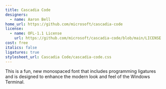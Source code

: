 ```yaml
---
title: Cascadia Code
designers:
  - name: Aaron Bell
home_url: https://github.com/microsoft/cascadia-code
license:
  - name: OFL-1.1 License
    url: https://github.com/microsoft/cascadia-code/blob/main/LICENSE
cost: free
italics: false
ligatures: true
stylesheet_url: Cascadia Code/cascadia-code.css
---
```


This is a fun, new monospaced font that includes programming ligatures and is designed to enhance the modern look and feel of the Windows Terminal.
